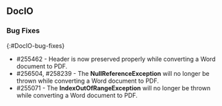 ## DocIO

### Bug Fixes
{:#DocIO-bug-fixes}

* \#255462 - Header is now preserved properly while converting a Word document to PDF.
* \#256504, \#258239 - The **NullReferenceException** will no longer be thrown while converting a Word document to PDF.
* \#255071 - The **IndexOutOfRangeException** will no longer be thrown while converting a Word document to PDF.
